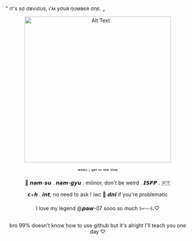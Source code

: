 " ιт'ѕ ѕσ σвνισυѕ, ι'м уσυя ηυмвєя σηє. „<p>
<p align=center>
 <img src="https://github.com/user-attachments/assets/bdb4287e-d00d-498d-9432-a7e370b56421" alt="Alt Text" width="400" height="400">
<p align="center">
 ʷʰᵉⁿ ᴵ ᵍᵉᵗ ᵗᵒ ᵗʰᵉ ᶜˡᵘᵇ
 <p align="center">
 💉 𝙣𝙖𝙢-𝙨𝙪 . 𝙣𝙖𝙢-𝙜𝙮𝙪 . miiinor, don't be weird . 𝙄𝙎𝙁𝙋 . 🇵🇹</p>
 <p align="center">
𝙘+𝙝 . 𝙞𝙣𝙩, no need to ask ! iwc 🦑 𝙙𝙣𝙞 if you're problematic</p>
<p align="center">
I love my legend @𝙥𝙖𝙬-07 sooo so much ꒰⁠⑅⁠ᵕ⁠༚⁠ᵕ⁠꒱⁠˖⁠♡</p>
<p align="center">
bro 99% doesn't know how to use github but it's alright I'll teach you one day ♡</p>
<p>

<!--
<p>test</p>
<img src="https://github.com/user-attachments/assets/1daf6a7f-d454-42f3-b9ab-6032b81ad730" alt="Alt Text" width="500" height="500">
<!--
**mwshka/mwshka** is a ✨ _special_ ✨ repository because its `README.md` (this file) appears on your GitHub profile.

Here are some ideas to get you started:

- 🔭 I’m currently working on ...
- 🌱 I’m currently learning ...
- 👯 I’m looking to collaborate on ...
- 🤔 I’m looking for help with ...
- 💬 Ask me about ...
- 📫 How to reach me: ...
- 😄 Pronouns: ...
- ⚡ Fun fact: ...
-->
